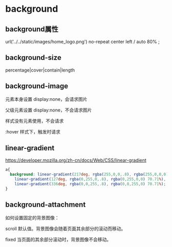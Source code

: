 # background

## background属性

url('../../static/images/home_logo.png') no-repeat center left / auto 80% ;

## background-size

percentage|cover|contain|length

## background-image

元素本身设置 display:none，会请求图片

父级元素设置 display:none，不会请求图片

样式没有元素使用，不会请求

:hover 样式下，触发时请求

## linear-gradient

<https://developer.mozilla.org/zh-cn/docs/Web/CSS/linear-gradient>

```css
a{
  background: linear-gradient(217deg, rgba(255,0,0,.8), rgba(255,0,0,0) 70.71%),
    linear-gradient(127deg, rgba(0,255,0,.8), rgba(0,255,0,0) 70.71%),
    linear-gradient(336deg, rgba(0,0,255,.8), rgba(0,0,255,0) 70.71%);
}
```

## background-attachment

如何设置固定的背景图像：

scroll 默认值。背景图像会随着页面其余部分的滚动而移动。

fixed 当页面的其余部分滚动时，背景图像不会移动。
